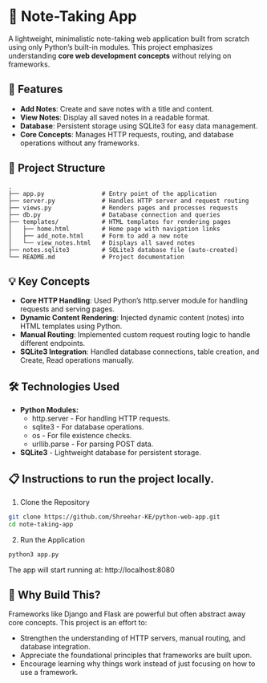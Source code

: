 # 📝 Note-Taking App

A lightweight, minimalistic note-taking web application built from scratch using only Python’s built-in modules. This project emphasizes understanding **core web development concepts** without relying on frameworks.

## 🚀 Features
- **Add Notes**: Create and save notes with a title and content.
- **View Notes**: Display all saved notes in a readable format.
- **Database**: Persistent storage using SQLite3 for easy data management.
- **Core Concepts**: Manages HTTP requests, routing, and database operations without any frameworks.

## 📂 Project Structure
```plaintext
.
├── app.py                # Entry point of the application
├── server.py             # Handles HTTP server and request routing
├── views.py              # Renders pages and processes requests
├── db.py                 # Database connection and queries
├── templates/            # HTML templates for rendering pages
│   ├── home.html         # Home page with navigation links
│   ├── add_note.html     # Form to add a new note
│   └── view_notes.html   # Displays all saved notes
├── notes.sqlite3         # SQLite3 database file (auto-created)
└── README.md             # Project documentation
```
## 💡 Key Concepts
- **Core HTTP Handling**: Used Python’s http.server module for handling requests and serving pages.
- **Dynamic Content Rendering**: Injected dynamic content (notes) into HTML templates using Python.
- **Manual Routing**: Implemented custom request routing logic to handle different endpoints.
- **SQLite3 Integration**: Handled database connections, table creation, and Create, Read operations manually.

## 🛠️ Technologies Used
- **Python Modules:**
  - http.server - For handling HTTP requests.
  - sqlite3 - For database operations.
  - os - For file existence checks.
  - urllib.parse - For parsing POST data.
- **SQLite3** - Lightweight database for persistent storage.

## 📋 Instructions to run the project locally.
1. Clone the Repository
```bash
git clone https://github.com/Shreehar-KE/python-web-app.git
cd note-taking-app
```
2. Run the Application
```bash
python3 app.py
```
The app will start running at:
http://localhost:8080

## 🧠 Why Build This?
Frameworks like Django and Flask are powerful but often abstract away core concepts. This project is an effort to:
- Strengthen the understanding of HTTP servers, manual routing, and database integration.
- Appreciate the foundational principles that frameworks are built upon.
- Encourage learning why things work instead of just focusing on how to use a framework.